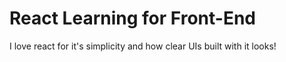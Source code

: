 # React Learning for Front-End
I love react for it's simplicity and how clear UIs built with it looks!
